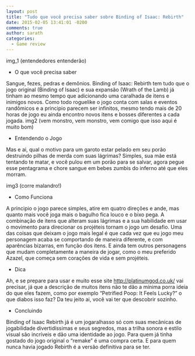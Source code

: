 ```yaml
---
layout: post
title: "Tudo que você precisa saber sobre Binding of Isaac: Rebirth"
date: 2015-02-05 13:41:01 -0200
comments: true
author: sarath
categories:
  - Game review
---
```


img_1
(entendedores entenderão)
* O que você precisa saber

Sangue, fezes, pedras e demônios. Binding of Isaac: Rebirth tem tudo que o jogo original (Binding of Isaac) e sua expansão (Wrath of the Lamb) já tinham ao mesmo tempo que adicionando uma caralhada de itens e inimigos novos.
Como todo roguelike o jogo conta com salas e eventos randômicos e a principio parecem ser infinitos, mesmo tendo mais de 20 horas de jogo eu ainda encontro novos itens e bosses diferentes a cada jogada.
img2
(vem monstro, vem monstro, vem comigo que isso aqui é muito bom)

* Entendendo o Jogo

Mas e ai, qual o motivo para um garoto estar pelado em seu porão destruindo pilhas de merda com suas lágrimas? Simples, sua mãe está tentando te matar, e você pulou em um porão para se salvar, agora pegue esse pentagrama e chore sangue em bebes zumbis do inferno até que eles morram.

img3
(corre malandro!)

* Como Funciona

A principio o jogo parece simples, atire em quatro direções e ande, mas quanto mais você joga mais o bagulho fica louco e o bixo pega. A combinação de itens que alteram suas lágrimas e a sua habilidade em usar o movimento para direcionar os projéteis tornam o jogo um desafio. Uma das coisas que deixam o jogo mais legal é que cada vez que eu jogo meu personagem acaba se comportando de maneira diferente, e com aparências bizarras, em função dos itens.
E ainda tem outros personagens que mudam completamente a maneira de jogar, como o meu preferido Azazel, que começa sem corações de vida e sem projéteis.

* Dica

Ah, e se prepare para usar e muito esse site http://platinumgod.co.uk/ vai precisar, já que a descrição de muitos itens não te dão a mínima porra ideia do que eles fazem, como por exemplo “Petrified Poop: It Feels Lucky?” o que diabos isso faz? Da teu jeito ai, você vai ter que descobrir sozinho.

* Concluindo

Binding of Isaac Rebirth já é um jogaralhasso só com suas mecânicas de jogabilidade divertidíssimas e seus segredos, mas a trilha sonora e estilo visual são incríveis e dão uma identidade ao jogo.
Para quem já tinha gostado do jogo original o “remake” é uma compra certa. E para quem nunca havia jogado Rebirth é a versão definitiva para se ter.


